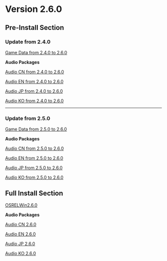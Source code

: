 # Version 2.6.0

## Pre-Install Section

### Update from 2.4.0

[Game Data from 2.4.0 to 2.6.0](https://autopatchhk.yuanshen.com/client_app/update/hk4e_global/10/game_2.4.0_2.6.0_hdiff_IzpvafMJqow6lB2U.zip)

**Audio Packages**

[Audio CN from 2.4.0 to 2.6.0](https://autopatchhk.yuanshen.com/client_app/update/hk4e_global/10/zh-cn_2.4.0_2.6.0_hdiff_g8JQpXKHxcwSYTGn.zip)

[Audio EN from 2.4.0 to 2.6.0](https://autopatchhk.yuanshen.com/client_app/update/hk4e_global/10/en-us_2.4.0_2.6.0_hdiff_1qv4AlX5YUhtgRbf.zip)

[Audio JP from 2.4.0 to 2.6.0](https://autopatchhk.yuanshen.com/client_app/update/hk4e_global/10/ja-jp_2.4.0_2.6.0_hdiff_P5fa2yuwXFYKEnHN.zip)

[Audio KO from 2.4.0 to 2.6.0](https://autopatchhk.yuanshen.com/client_app/update/hk4e_global/10/ko-kr_2.4.0_2.6.0_hdiff_sYVhI9LJd3yTe5EU.zip)

----

### Update from 2.5.0

[Game Data from 2.5.0 to 2.6.0](https://autopatchhk.yuanshen.com/client_app/update/hk4e_global/10/game_2.5.0_2.6.0_hdiff_qr9GvX8ALUe6Puk3.zip)

**Audio Packages**

[Audio CN from 2.5.0 to 2.6.0](https://autopatchhk.yuanshen.com/client_app/update/hk4e_global/10/zh-cn_2.5.0_2.6.0_hdiff_TMDQ3PkIdt4ABcXZ.zip)

[Audio EN from 2.5.0 to 2.6.0](https://autopatchhk.yuanshen.com/client_app/update/hk4e_global/10/en-us_2.5.0_2.6.0_hdiff_cTrqX6uxY1IH7zVs.zip)

[Audio JP from 2.5.0 to 2.6.0](https://autopatchhk.yuanshen.com/client_app/update/hk4e_global/10/ja-jp_2.5.0_2.6.0_hdiff_gRwTfd4VsJXLv9uY.zip)

[Audio KO from 2.5.0 to 2.6.0](https://autopatchhk.yuanshen.com/client_app/update/hk4e_global/10/ko-kr_2.5.0_2.6.0_hdiff_20EY6qkb8IetwBK9.zip)

## Full Install Section

[OSRELWin2.6.0](https://autopatchhk.yuanshen.com/client_app/download/pc_zip/20220318211020_aWEQCaw5ZERt54rm/GenshinImpact_2.6.0.zip)

**Audio Packages**

[Audio CN 2.6.0](https://autopatchhk.yuanshen.com/client_app/download/pc_zip/20220318211020_aWEQCaw5ZERt54rm/Audio_Chinese_2.6.0.zip)

[Audio EN 2.6.0](https://autopatchhk.yuanshen.com/client_app/download/pc_zip/20220318211020_aWEQCaw5ZERt54rm/Audio_English(US)_2.6.0.zip)

[Audio JP 2.6.0](https://autopatchhk.yuanshen.com/client_app/download/pc_zip/20220318211020_aWEQCaw5ZERt54rm/Audio_Japanese_2.6.0.zip)

[Audio KO 2.6.0](https://autopatchhk.yuanshen.com/client_app/download/pc_zip/20220318211020_aWEQCaw5ZERt54rm/Audio_Korean_2.6.0.zip)
